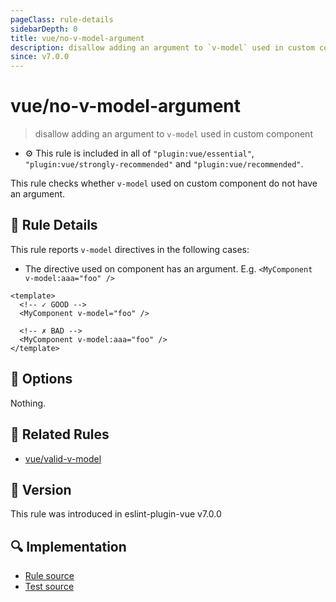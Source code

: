 ```yaml
---
pageClass: rule-details
sidebarDepth: 0
title: vue/no-v-model-argument
description: disallow adding an argument to `v-model` used in custom component
since: v7.0.0
---
```


# vue/no-v-model-argument

> disallow adding an argument to `v-model` used in custom component

- :gear: This rule is included in all of `"plugin:vue/essential"`, `"plugin:vue/strongly-recommended"` and `"plugin:vue/recommended"`.

This rule checks whether `v-model` used on custom component do not have an argument.

## :book: Rule Details

This rule reports `v-model` directives in the following cases:

- The directive used on component has an argument. E.g. `<MyComponent v-model:aaa="foo" />`

<eslint-code-block :rules="{'vue/no-v-model-argument': ['error']}">

```vue
<template>
  <!-- ✓ GOOD -->
  <MyComponent v-model="foo" />

  <!-- ✗ BAD -->
  <MyComponent v-model:aaa="foo" />
</template>
```

</eslint-code-block>

## :wrench: Options

Nothing.

## :couple: Related Rules

- [vue/valid-v-model]

[vue/valid-v-model]: ./valid-v-model.md

## :rocket: Version

This rule was introduced in eslint-plugin-vue v7.0.0

## :mag: Implementation

- [Rule source](https://github.com/vuejs/eslint-plugin-vue/blob/master/lib/rules/no-v-model-argument.js)
- [Test source](https://github.com/vuejs/eslint-plugin-vue/blob/master/tests/lib/rules/no-v-model-argument.js)
